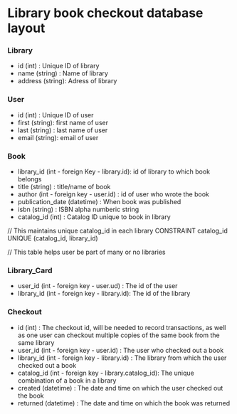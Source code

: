 # Library book checkout database layout

### Library
- id (int)        : Unique ID of library
- name (string)   : Name of library
- address (string): Adress of library

### User
- id (int)      : Unique ID of user
- first (string): first name of user
- last (string) : last name of user
- email (string): email of user

### Book
- library_id (int - foreign Key - library.id): id of library to which book belongs
- title (string)                             : title/name of book
- author (int - foreign key - user.id)       : id of user who wrote the book
- publication_date (datetime)                : When book was published
- isbn (string)                              : ISBN alpha numberic string
- catalog_id (int)                           : Catalog ID unique to book in library

// This maintains unique catalog_id in each library
CONSTRAINT catalog_id UNIQUE (catalog_id, library_id)

// This table helps user be part of many or no libraries
### Library_Card
- user_id (int - foreign key - user.ud)      : The id of the user
- library_id (int - foreign key - library.id): The id of the library

### Checkout
- id (int)                                           : The checkout id, will be needed to record transactions, as well as one user can checkout multiple copies of the same book from the same library
- user_id (int - foreign key - user.id)              : The user who checked out a book
- library_id (int - foreign key - library.id)        : The library from which the user checked out a book
- catalog_id (int - foreign key - library.catalog_id): The unique combination of a book in a library
- created (datetime)                                 : The date and time on which the user checked out the book
- returned (datetime)                                : The date and time on which the book was returned

